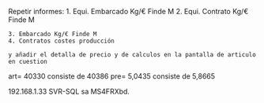 Repetir informes:
    1. Equi. Embarcado Kg/€ Finde M
    2. Equi. Contrato Kg/€ Finde M

    3. Embarcado Kg/€ Finde M
    4. Contratos costes producción

    y añadir el detalla de precio y de calculos en la pantalla de articulo en cuestion


art= 40330   consiste de 40386
pre= 5,0435  consiste de 5,8665


192.168.1.33
SVR-SQL
sa
MS4FRXbd.